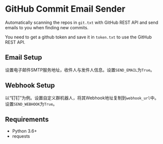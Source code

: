 # GitHub Commit Email Sender
Automatically scanning the repos in `git.txt` with GitHub REST API and send emails to you when finding new commits.

You need to get a github token and save it in `token.txt` to use the GitHub REST API.

## Email Setup
设置电子邮件SMTP服务地址，收件人与发件人信息。设置`SEND_EMAIL`为`True`。

## Webhook Setup
以“钉钉”为例。设置自定义群机器人，将其Webhook地址复制到`webhook_url`中。设置`SEND_WEBHOOK`为`True`。

## Requirements
- Python 3.6+
- requests
